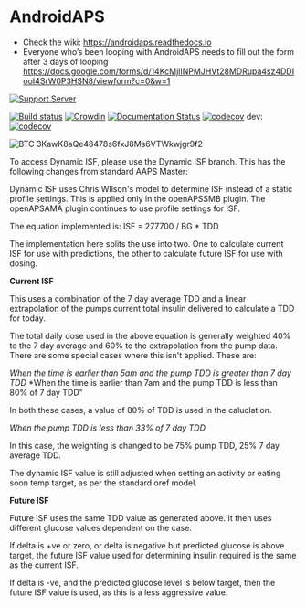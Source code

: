 # AndroidAPS

* Check the wiki: https://androidaps.readthedocs.io
*  Everyone who’s been looping with AndroidAPS needs to fill out the form after 3 days of looping  https://docs.google.com/forms/d/14KcMjlINPMJHVt28MDRupa4sz4DDIooI4SrW0P3HSN8/viewform?c=0&w=1

[![Support Server](https://img.shields.io/discord/629952586895851530.svg?label=Discord&logo=Discord&colorB=7289da&style=for-the-badge)](https://discord.gg/4fQUWHZ4Mw)

[![Build status](https://travis-ci.org/nightscout/AndroidAPS.svg?branch=master)](https://travis-ci.org/nightscout/AndroidAPS)
[![Crowdin](https://d322cqt584bo4o.cloudfront.net/androidaps/localized.svg)](https://translations.androidaps.org/project/androidaps)
[![Documentation Status](https://readthedocs.org/projects/androidaps/badge/?version=latest)](https://androidaps.readthedocs.io/en/latest/?badge=latest)
[![codecov](https://codecov.io/gh/MilosKozak/AndroidAPS/branch/master/graph/badge.svg)](https://codecov.io/gh/MilosKozak/AndroidAPS)
dev: [![codecov](https://codecov.io/gh/MilosKozak/AndroidAPS/branch/dev/graph/badge.svg)](https://codecov.io/gh/MilosKozak/AndroidAPS)


![BTC](https://bitit.io/assets/coins/icon-btc-1e5a37bc0eb730ac83130d7aa859052bd4b53ac3f86f99966627801f7b0410be.svg) 3KawK8aQe48478s6fxJ8Ms6VTWkwjgr9f2

To access Dynamic ISF, please use the Dynamic ISF branch. This has the following changes from standard AAPS Master:

Dynamic ISF uses Chris WIlson's model to determine ISF instead of a static profile settings. This is applied only in the openAPSSMB plugin. The openAPSAMA plugin continues to use profile settings for ISF.

The equation implemented is: ISF = 277700 / BG * TDD

The implementation here splits the use into two. One to calculate current ISF for use with predictions, the other to calculate future ISF for use with dosing. 

**Current ISF**

This uses a combination of the 7 day average TDD and a linear extrapolation of the pumps current total insulin delivered to calculate a TDD for today.

The total daily dose used in the above equation is generally weighted 40% to the 7 day average and 60% to the extrapolation from the pump data. There are some special cases where this isn't applied. These are:

*When the time is earlier than 5am and the pump TDD is greater than 7 day TDD*
*When the time is earlier than 7am and the pump TDD is less than 80% of 7 day TDD"

In both these cases, a value of 80% of TDD is used in the caluclation.

*When the pump TDD is less than 33% of 7 day TDD*

In this case, the weighting is changed to be 75% pump TDD, 25% 7 day average TDD.

The dynamic ISF value is still adjusted when setting an activity or eating soon temp target, as per the standard oref model.

**Future ISF**

Future ISF uses the same TDD value as generated above. It then uses different glucose values dependent on the case:

If delta is +ve or zero, or delta is negative but predicted glucose is above target, the future ISF value used for determining insulin required is the same as the current ISF.

If delta is -ve, and the predicted glucose level is below target, then the future ISF value is used, as this is a less aggressive value.
